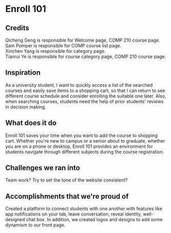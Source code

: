 # Enroll 101
<!-- Hi there. -->
<h2>Credits</h2>
Qicheng Geng is responsible for Welcome page, COMP 210 course page.<br>
Sam Pomper is responsible for COMP course list page.<br>
Xinchen Yang is responsible for category page.<br>
Tianrui Ye is responsible for course category page, COMP 210 course page.

<h2>Inspiration</h2>
As a university student, I want to quickly access a list of the searched courses and easily save items to a shopping
cart, so that I can return to see different course schedule and consider enrolling the suitable one later. Also, when searching courses, students need the help of prior students' reviews in decision making. 

<h2>What does it do</h2>
Enroll 101 saves your time when you want to add the course to shopping cart. Whether you're new to campus or a senior about to graduate, whether you are on a phone or desktop, Enroll 101 provides an environment for students navigate through different subjects during the course registration. 

<h2>Challenges we ran into</h2>
Team work? Try to set the tone of the website consistent?

<h2>Accomplishments that we're proud of</h2>
Created a platform to connect students with one another with features like app notifications on your tab, leave conversation, reveal identity, well-designed chat box. In addition, we created logos and designs to add some dynamism to our front page.
